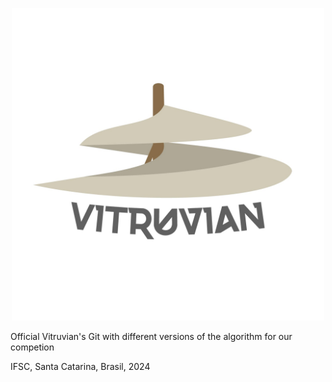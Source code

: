 <p align="center"><img src="Logos/full-color-og.jpeg" height="500" alt="Vitruvian's logo" /></p>

Official Vitruvian's Git with different versions of the algorithm for our competion


IFSC, Santa Catarina, Brasil, 2024
